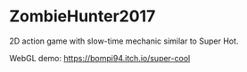 # ZombieHunter2017
2D action game with slow-time mechanic similar to Super Hot.

WebGL demo: https://bompi94.itch.io/super-cool
